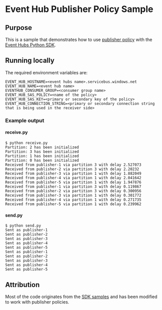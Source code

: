 # Event Hub Publisher Policy Sample

## Purpose

This is a sample that demonstrates how to use [publisher policy](https://learn.microsoft.com/en-us/azure/event-hubs/event-hubs-features#publisher-policy) with the [Event Hubs Python SDK](https://pypi.org/project/azure-eventhub/).

## Running locally

The required environment variables are:

```shell
EVENT_HUB_HOSTNAME=<event hubs name>.servicebus.windows.net
EVENT_HUB_NAME=<event hub name>
EVENTHUB_CONSUMER_GROUP=<consumer group name>
EVENT_HUB_SAS_POLICY=<name of the policy>
EVENT_HUB_SAS_KEY=<primary or secondary key of the policy>
EVENT_HUB_CONNECTION_STRING=<primary or secondary connection string that is being used in the receiver side>
```

### Example output

#### receive.py

```shell
$ python receive.py
Partition: 2 has been initialized
Partition: 3 has been initialized
Partition: 1 has been initialized
Partition: 0 has been initialized
Received from publisher-1 via partition 3 with delay 2.527073
Received from publisher-2 via partition 3 with delay 2.20232
Received from publisher-3 via partition 1 with delay 1.882049
Received from publisher-4 via partition 1 with delay 2.041642
Received from publisher-5 via partition 1 with delay 1.947876
Received from publisher-1 via partition 3 with delay 0.119867
Received from publisher-2 via partition 3 with delay 0.300956
Received from publisher-3 via partition 1 with delay 0.301772
Received from publisher-4 via partition 1 with delay 0.271735
Received from publisher-5 via partition 1 with delay 0.239962
```

#### send.py

```shell
$ python send.py
Sent as publisher-1
Sent as publisher-2
Sent as publisher-3
Sent as publisher-4
Sent as publisher-5
Sent as publisher-1
Sent as publisher-2
Sent as publisher-3
Sent as publisher-4
Sent as publisher-5
```

## Attribution

Most of the code originates from the [SDK samples](https://github.com/azure/azure-sdk-for-python/tree/main/sdk/eventhub/azure-eventhub/samples) and has been modified to work with publisher policies.
